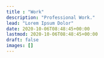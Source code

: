 ```yaml
---
title : "Work"
description: "Professional Work."
lead: "Lorem Ipsum Dolor"
date: 2020-10-06T08:48:45+00:00
lastmod: 2020-10-06T08:48:45+00:00
draft: false
images: []
---
```

